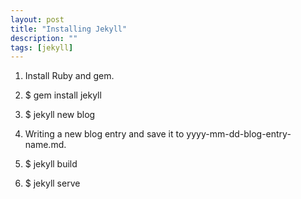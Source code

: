 ```yaml
---
layout: post
title: "Installing Jekyll"
description: ""
tags: [jekyll]
---
```



1. Install Ruby and gem.

2. $ gem install jekyll

3. $ jekyll new blog

4. Writing a new blog entry and save it to yyyy-mm-dd-blog-entry-name.md.

5. $ jekyll build

6. $ jekyll serve
